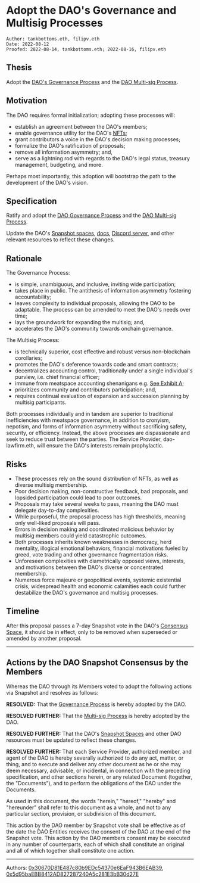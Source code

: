 # Adopt the DAO's Governance and Multisig Processes

```
Author: tankbottoms.eth, filipv.eth
Date: 2022-08-12
Proofed: 2022-08-14, tankbottoms.eth; 2022-08-16, filipv.eth
```

## Thesis

Adopt the [DAO's Governance Process](https://gov.move.xyz/dao/governance/process) and the [DAO Multi-sig Process](https://gov.move.xyz/dao/governance/multisig).

## Motivation

The DAO requires formal initialization; adopting these processes will:

- establish an agreement between the DAO's members;
- enable governance utility for the DAO's [NFTs](https://etherscan.io/token/0xdd407a053fa45172079916431d06e8e07f655042);
- grant contributors a voice in the DAO's decision making processes;
- formalize the DAO's ratification of proposals;
- remove all information asymmetry; and,
- serve as a lightning rod with regards to the DAO's legal status, treasury management, budgeting, and more.

Perhaps most importantly, this adoption will bootstrap the path to the development of the DAO's vision.

## Specification

Ratify and adopt the [DAO Governance Process](https://gov.move.xyz/dao/governance/process) and the [DAO Multi-sig Process](https://gov.move.xyz/dao/governance/multisig).

Update the DAO's [Snapshot spaces](https://snapshot.org/#/snapshot.movedao.eth), [docs](https://gov.move.xyz), [Discord server](https://discord.gg/movexyz), and other relevant resources to reflect these changes.

## Rationale

The Governance Process:

- is simple, unambiguous, and inclusive, inviting wide participation;
- takes place in public. The antithesis of information asymmetry fostering accountability;
- leaves complexity to individual proposals, allowing the DAO to be adaptable. The process can be amended to meet the DAO's needs over time;
- lays the groundwork for expanding the multisig; and,
- accelerates the DAO's community towards onchain governance.

The Multisig Process:

- is technically superior, cost effective and robust versus non-blockchain corollaries;
- promotes the DAO's deference towards code and smart contracts;
- decentralizes accounting control, traditionally under a single individual's purview, i.e. chief financial officer;
- immune from meatspace accounting shenanigans e.g. [See Exhibit A](https://www.sec.gov/news/press-release/2022-114);
- prioritizes community and contributors participation; and,
- requires continual evaluation of expansion and succession planning by multisig participants.

Both processes individually and in tandem are superior to traditional inefficiencies with meatspace governance, in addition to cronyism, nepotism, and forms of information asymmetry without sacrificing safety, security, or efficiency. Instead, the above processes are dispassionate and seek to reduce trust between the parties. The Service Provider, dao-lawfirm.eth, will ensure the DAO's interests remain prophylactic.

## Risks

- These processes rely on the sound distribution of NFTs, as well as diverse multisig membership.
- Poor decision making, non-constructive feedback, bad proposals, and lopsided participation could lead to poor outcomes.
- Proposals may take several weeks to pass, meaning the DAO must delegate day-to-day complexities.
- While purposeful, the proposal process has high thresholds, meaning only well-liked proposals will pass.
- Errors in decision making and coordinated malicious behavior by multisig members could yield catastrophic outcomes.
- Both processes inherits known weaknesses in democracy, herd mentality, illogical emotional behaviors, financial motivations fueled by greed, vote trading and other governance fragmentation risks.
- Unforeseen complexities with diametrically opposed views, interests, and motivations between the DAO's diverse or concentrated membership.
- Numerous force majeure or geopolitical events, systemic existential crisis, widespread health and economic calamities each could further destabilize the DAO's governance and multisig processes.

## Timeline

After this proposal passes a 7-day Snapshot vote in the DAO's [Consensus Space](https://snapshot.org/#/snapshot.movedao.eth), it should be in effect, only to be removed when superseded or amended by another proposal.

---

## Actions by the DAO Snapshot Consensus by the Members

Whereas the DAO through its Members voted to adopt the following actions via Snapshot and resolves as follows:

**RESOLVED:** That the [Governance Process](https://gov.move.xyz/dao/governance/process) is hereby adopted by the DAO.

**RESOLVED FURTHER:** That the [Multi-sig Process](https://gov.move.xyz/dao/governance/multisig) is hereby adopted by the DAO.

**RESOLVED FURTHER:** That the DAO's [Snapshot Spaces](https://snapshot.org/#/snapshot.movedao.eth) and other DAO resources must be updated to reflect these changes.

**RESOLVED FURTHER:** That each Service Provider, authorized member, and agent of the DAO is hereby severally authorized to do any act, matter, or thing, and to execute and deliver any other document as he or she may deem necessary, advisable, or incidental, in connection with the preceding specification, and other sections herein, or any related Document (together, the "Documents"), and to perform the obligations of the DAO under the Documents.

As used in this document, the words "herein," "hereof," "hereby" and "hereunder" shall refer to this document as a whole, and not to any particular section, provision, or subdivision of this document.

This action by the DAO member by Snapshot vote shall be effective as of the date the DAO Entities receives the consent of the DAO at the end of the Snapshot vote. This action by the DAO members consent may be executed in any number of counterparts, each of which shall constitute an original and all of which together shall constitute one action.

---

Authors: [0x30670D81E487c80b9EDc54370e6EaF943B6EAB39](https://etherscan.io/address/0x30670d81e487c80b9edc54370e6eaf943b6eab39), [0x5d95baEBB8412AD827287240A5c281E3bB30d27E](https://etherscan.io/address/0x5d95baEBB8412AD827287240A5c281E3bB30d27E)
